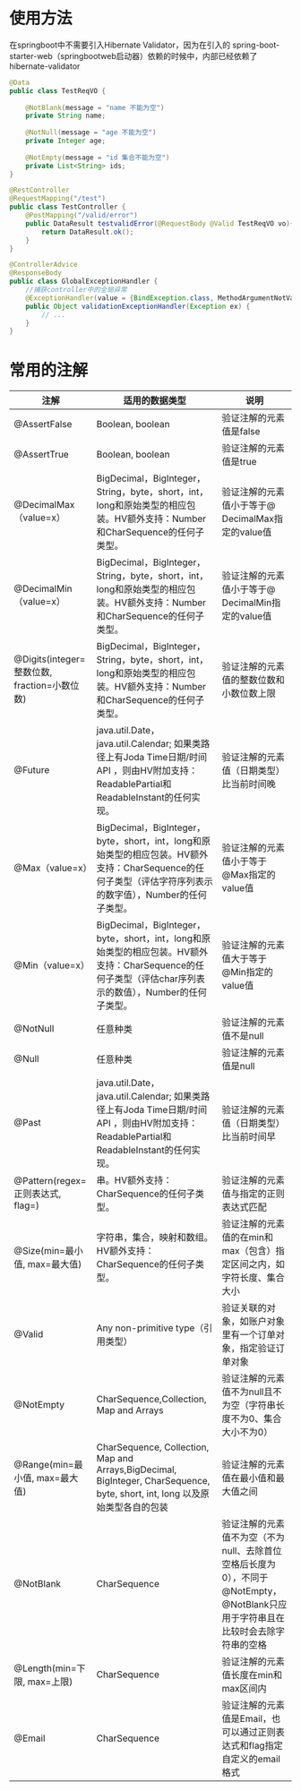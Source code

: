 # 使用方法

在springboot中不需要引入Hibernate Validator，因为在引入的 spring-boot-starter-web（springbootweb启动器）依赖的时候中，内部已经依赖了 hibernate-validator

```java
@Data
public class TestReqVO {
 
    @NotBlank(message = "name 不能为空")
    private String name;
 
    @NotNull(message = "age 不能为空")
    private Integer age;
 
    @NotEmpty(message = "id 集合不能为空")
    private List<String> ids;
}

@RestController
@RequestMapping("/test")
public class TestController {
    @PostMapping("/valid/error")
    public DataResult testvalidError(@RequestBody @Valid TestReqVO vo){
        return DataResult.ok();
    }
}

@ControllerAdvice
@ResponseBody
public class GlobalExceptionHandler {
    //捕获controller中的全局异常
    @ExceptionHandler(value = {BindException.class, MethodArgumentNotValidException.class})
    public Object validationExceptionHandler(Exception ex) {
        // ...
    }
}
```

# 常用的注解

| 注解                                       | 适用的数据类型                                                                                                                                      | 说明                                                                                                                          |
| -------------------------------------------- | ---------------------------------------------------------------------------------------------------------------------------------------------------------- | ------------------------------------------------------------------------------------------------------------------------------- |
| @AssertFalse                                 | Boolean, boolean                                                                                                                                           | 验证注解的元素值是false                                                                                                |
| @AssertTrue                                  | Boolean, boolean                                                                                                                                           | 验证注解的元素值是true                                                                                                 |
| @DecimalMax（value=x）                     | BigDecimal，BigInteger，String，byte，short，int，long和原始类型的相应包装。HV额外支持：Number和CharSequence的任何子类型。   | 验证注解的元素值小于等于@ DecimalMax指定的value值                                                               |
| @DecimalMin（value=x）                     | BigDecimal，BigInteger，String，byte，short，int，long和原始类型的相应包装。HV额外支持：Number和CharSequence的任何子类型。   | 验证注解的元素值小于等于@ DecimalMin指定的value值                                                               |
| @Digits(integer=整数位数, fraction=小数位数) | BigDecimal，BigInteger，String，byte，short，int，long和原始类型的相应包装。HV额外支持：Number和CharSequence的任何子类型。   | 验证注解的元素值的整数位数和小数位数上限                                                                    |
| @Future                                      | java.util.Date，java.util.Calendar; 如果类路径上有Joda Time日期/时间API ，则由HV附加支持：ReadablePartial和ReadableInstant的任何实现。 | 验证注解的元素值（日期类型）比当前时间晚                                                                    |
| @Max（value=x）                            | BigDecimal，BigInteger，byte，short，int，long和原始类型的相应包装。HV额外支持：CharSequence的任何子类型（评估字符序列表示的数字值），Number的任何子类型。 | 验证注解的元素值小于等于@Max指定的value值                                                                       |
| @Min（value=x）                            | BigDecimal，BigInteger，byte，short，int，long和原始类型的相应包装。HV额外支持：CharSequence的任何子类型（评估char序列表示的数值），Number的任何子类型。 | 验证注解的元素值大于等于@Min指定的value值                                                                       |
| @NotNull                                     | 任意种类                                                                                                                                               | 验证注解的元素值不是null                                                                                              |
| @Null                                        | 任意种类                                                                                                                                               | 验证注解的元素值是null                                                                                                 |
| @Past                                        | java.util.Date，java.util.Calendar; 如果类路径上有Joda Time日期/时间API ，则由HV附加支持：ReadablePartial和ReadableInstant的任何实现。 | 验证注解的元素值（日期类型）比当前时间早                                                                    |
| @Pattern(regex=正则表达式, flag=)       | 串。HV额外支持：CharSequence的任何子类型。                                                                                                   | 验证注解的元素值与指定的正则表达式匹配                                                                       |
| @Size(min=最小值, max=最大值)          | 字符串，集合，映射和数组。HV额外支持：CharSequence的任何子类型。                                                                  | 验证注解的元素值的在min和max（包含）指定区间之内，如字符长度、集合大小                          |
| @Valid                                       | Any non-primitive type（引用类型）                                                                                                                   | 验证关联的对象，如账户对象里有一个订单对象，指定验证订单对象                                      |
| @NotEmpty                                    | CharSequence,Collection, Map and Arrays                                                                                                                    | 验证注解的元素值不为null且不为空（字符串长度不为0、集合大小不为0）                                |
| @Range(min=最小值, max=最大值)         | CharSequence, Collection, Map and Arrays,BigDecimal, BigInteger, CharSequence, byte, short, int, long 以及原始类型各自的包装                    | 验证注解的元素值在最小值和最大值之间                                                                          |
| @NotBlank                                    | CharSequence                                                                                                                                               | 验证注解的元素值不为空（不为null、去除首位空格后长度为0），不同于@NotEmpty，@NotBlank只应用于字符串且在比较时会去除字符串的空格 |
| @Length(min=下限, max=上限)              | CharSequence                                                                                                                                               | 验证注解的元素值长度在min和max区间内                                                                             |
| @Email                                       | CharSequence                                                                                                                                               | 验证注解的元素值是Email，也可以通过正则表达式和flag指定自定义的email格式                           |
